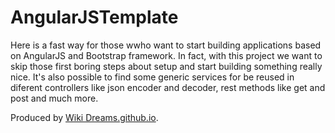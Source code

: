 # AngularJSTemplate

Here is a fast way for those wwho want to start building applications based on AngularJS and Bootstrap framework.
In fact, with this project we want to skip those first boring steps about setup and start building something really nice.
It's also possible to find some generic services for be reused in diferent controllers like json encoder and decoder, rest methods like get and post and much more.

Produced by [Wiki Dreams.github.io](https://WikiDreams.github.io/).